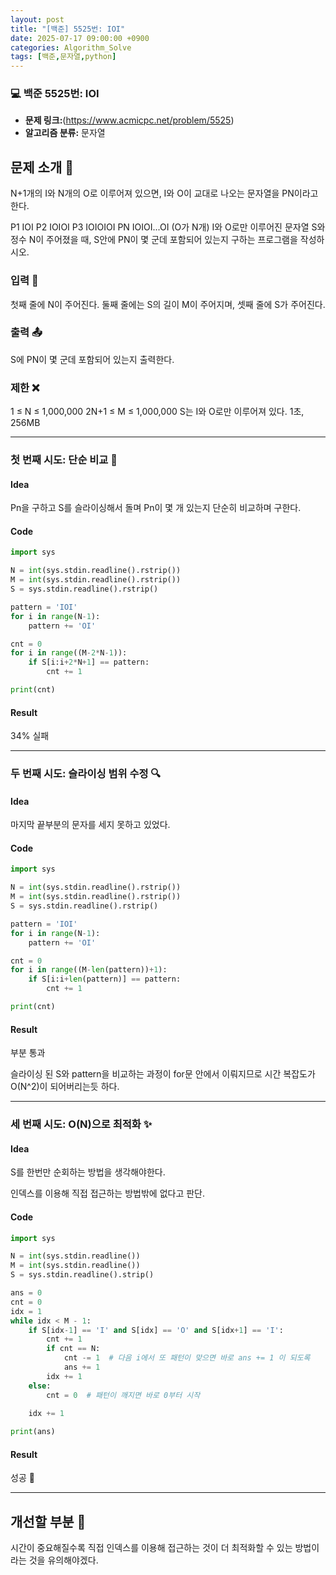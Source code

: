 ```yaml
---
layout: post
title: "[백준] 5525번: IOI"
date: 2025-07-17 09:00:00 +0900
categories: Algorithm_Solve
tags: [백준,문자열,python]
---
```


### 💻 백준 5525번: IOI

- **문제 링크:**(https://www.acmicpc.net/problem/5525)
- **알고리즘 분류:** 문자열

## 문제 소개 🧐

N+1개의 I와 N개의 O로 이루어져 있으면, I와 O이 교대로 나오는 문자열을 PN이라고 한다.

P1 IOI
P2 IOIOI
P3 IOIOIOI
PN IOIOI...OI (O가 N개)
I와 O로만 이루어진 문자열 S와 정수 N이 주어졌을 때, S안에 PN이 몇 군데 포함되어 있는지 구하는 프로그램을 작성하시오.


### 입력 📝


첫째 줄에 N이 주어진다. 둘째 줄에는 S의 길이 M이 주어지며, 셋째 줄에 S가 주어진다.


### 출력 📤

S에 PN이 몇 군데 포함되어 있는지 출력한다.


### 제한 ❌

1 ≤ N ≤ 1,000,000
2N+1 ≤ M ≤ 1,000,000
S는 I와 O로만 이루어져 있다.
1초, 256MB

---

### 첫 번째 시도: 단순 비교 👊

#### Idea

Pn을 구하고 S를 슬라이싱해서 돌며 Pn이 몇 개 있는지 단순히 비교하며 구한다.

#### Code

```python
import sys

N = int(sys.stdin.readline().rstrip())
M = int(sys.stdin.readline().rstrip())
S = sys.stdin.readline().rstrip()

pattern = 'IOI'
for i in range(N-1):
    pattern += 'OI'

cnt = 0
for i in range((M-2*N-1)):
    if S[i:i+2*N+1] == pattern:
        cnt += 1

print(cnt)
```

#### Result

34% 실패

---

### 두 번째 시도: 슬라이싱 범위 수정 🔍

#### Idea

마지막 끝부분의 문자를 세지 못하고 있었다.

#### Code

```python
import sys

N = int(sys.stdin.readline().rstrip())
M = int(sys.stdin.readline().rstrip())
S = sys.stdin.readline().rstrip()

pattern = 'IOI'
for i in range(N-1):
    pattern += 'OI'

cnt = 0
for i in range((M-len(pattern))+1):
    if S[i:i+len(pattern)] == pattern:
        cnt += 1

print(cnt)
```

#### Result

부분 통과

슬라이싱 된 S와 pattern을 비교하는 과정이 for문 안에서 이뤄지므로 시간 복잡도가 O(N^2)이 되어버리는듯 하다.

---

### 세 번째 시도: O(N)으로 최적화 ✨

#### Idea

S를 한번만 순회하는 방법을 생각해야한다.

인덱스를 이용해 직접 접근하는 방법밖에 없다고 판단.

#### Code

```python
import sys

N = int(sys.stdin.readline())
M = int(sys.stdin.readline())
S = sys.stdin.readline().strip()

ans = 0
cnt = 0
idx = 1
while idx < M - 1:
    if S[idx-1] == 'I' and S[idx] == 'O' and S[idx+1] == 'I':
        cnt += 1
        if cnt == N:
            cnt -= 1  # 다음 i에서 또 패턴이 맞으면 바로 ans += 1 이 되도록   
            ans += 1
        idx += 1
    else:
        cnt = 0  # 패턴이 깨지면 바로 0부터 시작
    
    idx += 1

print(ans)
```

#### Result

성공 🎉

---

## 개선할 부분 🤔

시간이 중요해질수록 직접 인덱스를 이용해 접근하는 것이 더 최적화할 수 있는 방법이라는 것을 유의해야겠다.
